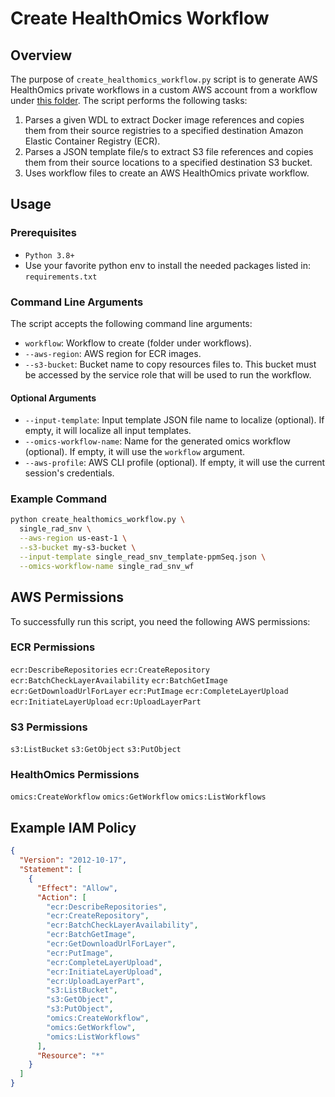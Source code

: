 # Create HealthOmics Workflow

## Overview
The purpose of `create_healthomics_workflow.py` script is to generate AWS HealthOmics private workflows in a custom AWS account from a workflow under [this folder](../../workflows).
The script performs the following tasks:

1. Parses a given WDL to extract Docker image references and copies them from their source registries to a specified destination Amazon Elastic Container Registry (ECR).
2. Parses a JSON template file/s to extract S3 file references and copies them from their source locations to a specified destination S3 bucket.
3. Uses workflow files to create an AWS HealthOmics private workflow.

## Usage

### Prerequisites
- `Python 3.8+`
-  Use your favorite python env to install the needed packages listed in: `requirements.txt`

### Command Line Arguments

The script accepts the following command line arguments:

- `workflow`: Workflow to create (folder under workflows).
- `--aws-region`: AWS region for ECR images.
- `--s3-bucket`: Bucket name to copy resources files to. This bucket must be accessed by the service role that will be used to run the workflow.
#### Optional Arguments
- `--input-template`: Input template JSON file name to localize (optional). If empty, it will localize all input templates.
- `--omics-workflow-name`: Name for the generated omics workflow (optional). If empty, it will use the `workflow` argument.
- `--aws-profile`: AWS CLI profile (optional). If empty, it will use the current session's credentials.

[//]: # (todo now add use-dynamodb)

### Example Command

```bash
python create_healthomics_workflow.py \
  single_rad_snv \
  --aws-region us-east-1 \
  --s3-bucket my-s3-bucket \
  --input-template single_read_snv_template-ppmSeq.json \
  --omics-workflow-name single_rad_snv_wf
```

## AWS Permissions

To successfully run this script, you need the following AWS permissions:

### ECR Permissions
`ecr:DescribeRepositories`
`ecr:CreateRepository`
`ecr:BatchCheckLayerAvailability`
`ecr:BatchGetImage`
`ecr:GetDownloadUrlForLayer`
`ecr:PutImage`
`ecr:CompleteLayerUpload`
`ecr:InitiateLayerUpload`
`ecr:UploadLayerPart`
### S3 Permissions
`s3:ListBucket`
`s3:GetObject`
`s3:PutObject`
### HealthOmics Permissions
`omics:CreateWorkflow`
`omics:GetWorkflow`
`omics:ListWorkflows`


## Example IAM Policy
```json
{
  "Version": "2012-10-17",
  "Statement": [
    {
      "Effect": "Allow",
      "Action": [
        "ecr:DescribeRepositories",
        "ecr:CreateRepository",
        "ecr:BatchCheckLayerAvailability",
        "ecr:BatchGetImage",
        "ecr:GetDownloadUrlForLayer",
        "ecr:PutImage",
        "ecr:CompleteLayerUpload",
        "ecr:InitiateLayerUpload",
        "ecr:UploadLayerPart",
        "s3:ListBucket",
        "s3:GetObject",
        "s3:PutObject",
        "omics:CreateWorkflow",
        "omics:GetWorkflow",
        "omics:ListWorkflows"
      ],
      "Resource": "*"
    }
  ]
}
```
